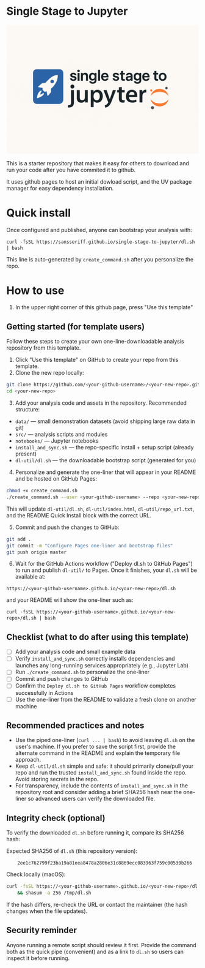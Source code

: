 # Single Stage to Jupyter

![single-stage](./dl-util/single-stage.png)

This is a starter repository that makes it easy for others to download and run your code after you have commited it to github.

It uses github pages to host an initial dowload script, and the UV package manager for easy dependency installation.

# Quick install

<!-- QUICK_INSTALL_START -->

Once configured and published, anyone can bootstrap your analysis with:

    curl -fsSL https://sansseriff.github.io/single-stage-to-jupyter/dl.sh | bash

This line is auto-generated by `create_command.sh` after you personalize the repo.

<!-- QUICK_INSTALL_END -->

# How to use

1. In the upper right corner of this github page, press "Use this template"

## Getting started (for template users)

Follow these steps to create your own one-line-downloadable analysis repository from this template.

1. Click "Use this template" on GitHub to create your repo from this template.
2. Clone the new repo locally:

```zsh
git clone https://github.com/<your-github-username>/<your-new-repo>.git
cd <your-new-repo>
```

3. Add your analysis code and assets in the repository. Recommended structure:

- `data/` — small demonstration datasets (avoid shipping large raw data in git)
- `src/` — analysis scripts and modules
- `notebooks/` — Jupyter notebooks
- `install_and_sync.sh` — the repo-specific install + setup script (already present)
- `dl-util/dl.sh` — the downloadable bootstrap script (generated for you)

4. Personalize and generate the one-liner that will appear in your README and be hosted on GitHub Pages:

```zsh
chmod +x create_command.sh
./create_command.sh --user <your-github-username> --repo <your-new-repo> [--domain your.custom.domain] --yes
```

This will update `dl-util/dl.sh`, `dl-util/index.html`, `dl-util/repo_url.txt`, and the README Quick Install block with the correct URL.

5. Commit and push the changes to GitHub:

```zsh
git add .
git commit -m "Configure Pages one-liner and bootstrap files"
git push origin master
```

6. Wait for the GitHub Actions workflow ("Deploy dl.sh to GitHub Pages") to run and publish `dl-util/` to Pages. Once it finishes, your `dl.sh` will be available at:

```
https://<your-github-username>.github.io/<your-new-repo>/dl.sh
```

and your README will show the one-liner such as:

```
curl -fsSL https://<your-github-username>.github.io/<your-new-repo>/dl.sh | bash
```

## Checklist (what to do after using this template)

- [ ] Add your analysis code and small example data
- [ ] Verify `install_and_sync.sh` correctly installs dependencies and launches any long-running services appropriately (e.g., Jupyter Lab)
- [ ] Run `./create_command.sh` to personalize the one-liner
- [ ] Commit and push changes to GitHub
- [ ] Confirm the `Deploy dl.sh to GitHub Pages` workflow completes successfully in Actions
- [ ] Use the one-liner from the README to validate a fresh clone on another machine

## Recommended practices and notes

- Use the piped one-liner (`curl ... | bash`) to avoid leaving `dl.sh` on the user's machine. If you prefer to save the script first, provide the alternate command in the README and explain the temporary file approach.
- Keep `dl-util/dl.sh` simple and safe: it should primarily clone/pull your repo and run the trusted `install_and_sync.sh` found inside the repo. Avoid storing secrets in the repo.
- For transparency, include the contents of `install_and_sync.sh` in the repository root and consider adding a brief SHA256 hash near the one-liner so advanced users can verify the downloaded file.

## Integrity check (optional)

To verify the downloaded `dl.sh` before running it, compare its SHA256 hash:

Expected SHA256 of `dl.sh` (this repository version):

        2ee1c762799f23ba19a81eea8478a2806e31c8869ecc083963f759c00530b266

Check locally (macOS):

```zsh
curl -fsSL https://<your-github-username>.github.io/<your-new-repo>/dl.sh -o /tmp/dl.sh \
    && shasum -a 256 /tmp/dl.sh
```

If the hash differs, re-check the URL or contact the maintainer (the hash changes when the file updates).

## Security reminder

Anyone running a remote script should review it first. Provide the command both as the quick pipe (convenient) and as a link to `dl.sh` so users can inspect it before running.


